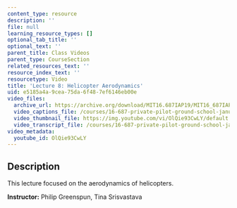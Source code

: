 ```yaml
---
content_type: resource
description: ''
file: null
learning_resource_types: []
optional_tab_title: ''
optional_text: ''
parent_title: Class Videos
parent_type: CourseSection
related_resources_text: ''
resource_index_text: ''
resourcetype: Video
title: 'Lecture 8: Helicopter Aerodynamics'
uid: e5185a4a-9cea-75da-6f48-7ef6146eb00e
video_files:
  archive_url: https://archive.org/download/MIT16.687IAP19/MIT16_687IAP19_lec08_300k.mp4
  video_captions_file: /courses/16-687-private-pilot-ground-school-january-iap-2019/24176275ff0c5a36a0b6e6fb8216908d_OlQie93CwLY.vtt
  video_thumbnail_file: https://img.youtube.com/vi/OlQie93CwLY/default.jpg
  video_transcript_file: /courses/16-687-private-pilot-ground-school-january-iap-2019/931a0b17bfb75fb70067e853c813fb0f_OlQie93CwLY.pdf
video_metadata:
  youtube_id: OlQie93CwLY
---
```


Description
-----------

This lecture focused on the aerodynamics of helicopters.

**Instructor:** Philip Greenspun, Tina Srisvastava